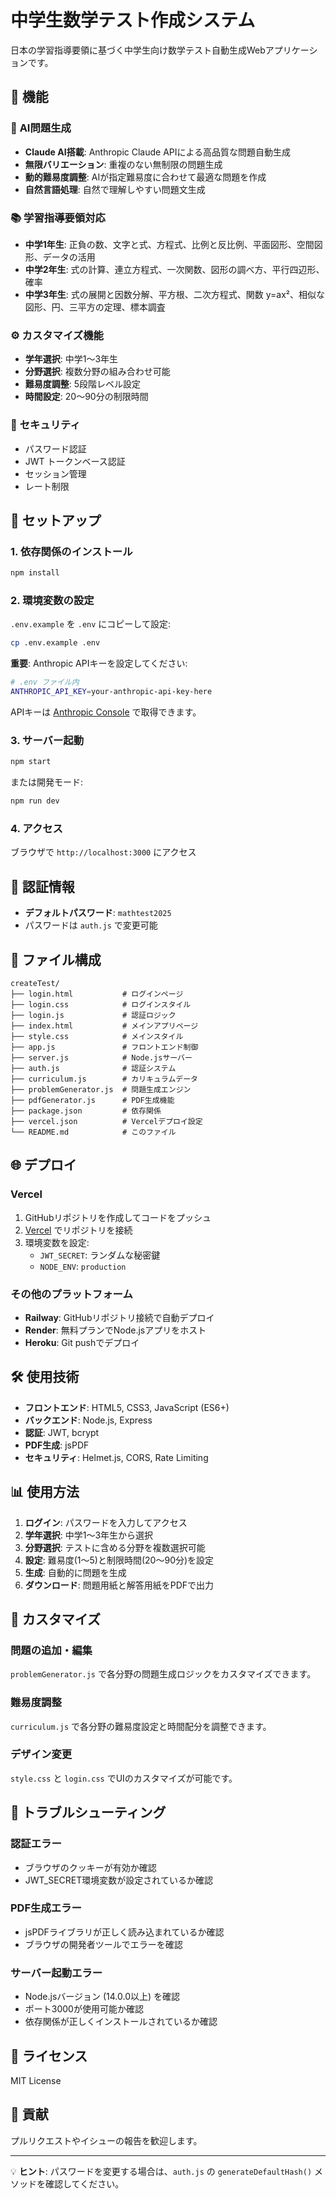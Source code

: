 # 中学生数学テスト作成システム

日本の学習指導要領に基づく中学生向け数学テスト自動生成Webアプリケーションです。

## 🎯 機能

### 🤖 **AI問題生成**
- **Claude AI搭載**: Anthropic Claude APIによる高品質な問題自動生成
- **無限バリエーション**: 重複のない無制限の問題生成
- **動的難易度調整**: AIが指定難易度に合わせて最適な問題を作成
- **自然言語処理**: 自然で理解しやすい問題文生成

### 📚 **学習指導要領対応**
- **中学1年生**: 正負の数、文字と式、方程式、比例と反比例、平面図形、空間図形、データの活用
- **中学2年生**: 式の計算、連立方程式、一次関数、図形の調べ方、平行四辺形、確率
- **中学3年生**: 式の展開と因数分解、平方根、二次方程式、関数 y=ax²、相似な図形、円、三平方の定理、標本調査

### ⚙️ **カスタマイズ機能**
- **学年選択**: 中学1〜3年生
- **分野選択**: 複数分野の組み合わせ可能
- **難易度調整**: 5段階レベル設定
- **時間設定**: 20〜90分の制限時間

### 🔐 **セキュリティ**
- パスワード認証
- JWT トークンベース認証
- セッション管理
- レート制限

## 🚀 セットアップ

### 1. 依存関係のインストール

```bash
npm install
```

### 2. 環境変数の設定

`.env.example` を `.env` にコピーして設定:

```bash
cp .env.example .env
```

**重要**: Anthropic APIキーを設定してください:

```bash
# .env ファイル内
ANTHROPIC_API_KEY=your-anthropic-api-key-here
```

APIキーは [Anthropic Console](https://console.anthropic.com/) で取得できます。

### 3. サーバー起動

```bash
npm start
```

または開発モード:

```bash
npm run dev
```

### 4. アクセス

ブラウザで `http://localhost:3000` にアクセス

## 🔐 認証情報

- **デフォルトパスワード**: `mathtest2025`
- パスワードは `auth.js` で変更可能

## 📁 ファイル構成

```
createTest/
├── login.html           # ログインページ
├── login.css            # ログインスタイル
├── login.js             # 認証ロジック
├── index.html           # メインアプリページ
├── style.css            # メインスタイル
├── app.js               # フロントエンド制御
├── server.js            # Node.jsサーバー
├── auth.js              # 認証システム
├── curriculum.js        # カリキュラムデータ
├── problemGenerator.js  # 問題生成エンジン
├── pdfGenerator.js      # PDF生成機能
├── package.json         # 依存関係
├── vercel.json          # Vercelデプロイ設定
└── README.md            # このファイル
```

## 🌐 デプロイ

### Vercel

1. GitHubリポジトリを作成してコードをプッシュ
2. [Vercel](https://vercel.com) でリポジトリを接続
3. 環境変数を設定:
   - `JWT_SECRET`: ランダムな秘密鍵
   - `NODE_ENV`: `production`

### その他のプラットフォーム

- **Railway**: GitHubリポジトリ接続で自動デプロイ
- **Render**: 無料プランでNode.jsアプリをホスト
- **Heroku**: Git pushでデプロイ

## 🛠️ 使用技術

- **フロントエンド**: HTML5, CSS3, JavaScript (ES6+)
- **バックエンド**: Node.js, Express
- **認証**: JWT, bcrypt
- **PDF生成**: jsPDF
- **セキュリティ**: Helmet.js, CORS, Rate Limiting

## 📊 使用方法

1. **ログイン**: パスワードを入力してアクセス
2. **学年選択**: 中学1〜3年生から選択
3. **分野選択**: テストに含める分野を複数選択可能
4. **設定**: 難易度(1〜5)と制限時間(20〜90分)を設定
5. **生成**: 自動的に問題を生成
6. **ダウンロード**: 問題用紙と解答用紙をPDFで出力

## 🔧 カスタマイズ

### 問題の追加・編集

`problemGenerator.js` で各分野の問題生成ロジックをカスタマイズできます。

### 難易度調整

`curriculum.js` で各分野の難易度設定と時間配分を調整できます。

### デザイン変更

`style.css` と `login.css` でUIのカスタマイズが可能です。

## 🐛 トラブルシューティング

### 認証エラー
- ブラウザのクッキーが有効か確認
- JWT_SECRET環境変数が設定されているか確認

### PDF生成エラー
- jsPDFライブラリが正しく読み込まれているか確認
- ブラウザの開発者ツールでエラーを確認

### サーバー起動エラー
- Node.jsバージョン (14.0.0以上) を確認
- ポート3000が使用可能か確認
- 依存関係が正しくインストールされているか確認

## 📝 ライセンス

MIT License

## 🤝 貢献

プルリクエストやイシューの報告を歓迎します。

---

💡 **ヒント**: パスワードを変更する場合は、`auth.js` の `generateDefaultHash()` メソッドを確認してください。